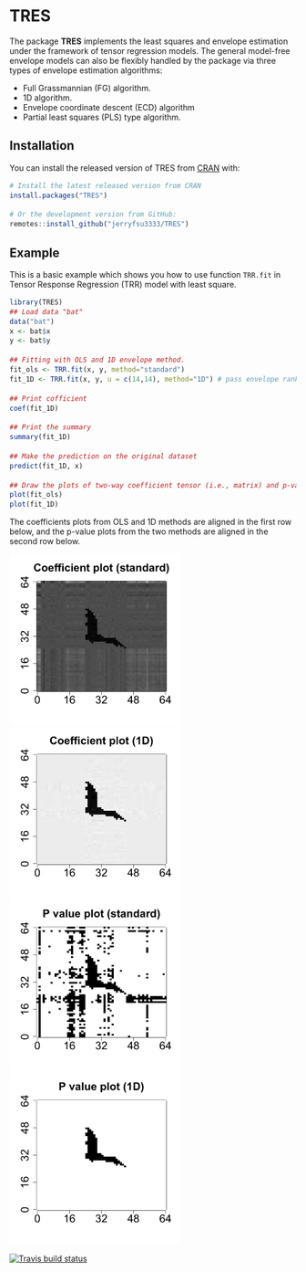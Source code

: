 
# TRES

<!-- badges: start -->
<!-- badges: end -->

The package **TRES** implements the least squares and envelope estimation under the framework of tensor regression models. The general model-free envelope models can also be flexibly handled by the package via three types of envelope estimation algorithms: 
- Full Grassmannian (FG) algorithm.
- 1D algorithm.
- Envelope coordinate descent (ECD) algorithm
- Partial least squares (PLS) type algorithm.

## Installation

You can install the released version of TRES from [CRAN](https://CRAN.R-project.org) with:

``` r
# Install the latest released version from CRAN
install.packages("TRES")

# Or the development version from GitHub:
remotes::install_github("jerryfsu3333/TRES")
```

## Example

This is a basic example which shows you how to use function `TRR.fit` in Tensor Response Regression (TRR) model with least square.

``` r
library(TRES)
## Load data "bat"
data("bat")
x <- bat$x
y <- bat$y

## Fitting with OLS and 1D envelope method.
fit_ols <- TRR.fit(x, y, method="standard")
fit_1D <- TRR.fit(x, y, u = c(14,14), method="1D") # pass envelope rank (14,14)

## Print cofficient
coef(fit_1D)

## Print the summary
summary(fit_1D)

## Make the prediction on the original dataset
predict(fit_1D, x)

## Draw the plots of two-way coefficient tensor (i.e., matrix) and p-value tensor.
plot(fit_ols)
plot(fit_1D)
```

The coefficients plots from OLS and 1D methods are aligned in the first row below, and the p-value plots from the two methods are aligned in the second row below.

<div>
<img src="Figures/resp_2D_std.png" width="300"/><img src="Figures/resp_2D_1D.png" width="300"/> <br>
 <img src="Figures/p_value_std.png" width="300"/><img src="Figures/p_value_1D.png" width="300"/>
</div>

 <!-- badges: start -->
  [![Travis build status](https://travis-ci.org/jerryfsu3333/TRES.svg?branch=master)](https://travis-ci.org/jerryfsu3333/TRES)
  <!-- badges: end -->


